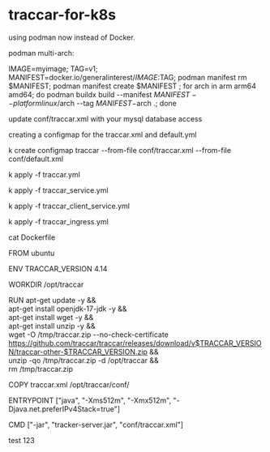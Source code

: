 # traccar-for-k8s

using podman now instead of Docker.

podman multi-arch:

IMAGE=myimage; TAG=v1; MANIFEST=docker.io/generalinterest/$IMAGE:$TAG; podman manifest rm $MANIFEST; podman manifest create $MANIFEST ; for arch in arm arm64 amd64; do podman buildx build --manifest $MANIFEST --platform linux/$arch --tag $MANIFEST-$arch .; done


update conf/traccar.xml with your mysql database access

creating a configmap for the traccar.xml and default.yml

k create configmap traccar --from-file conf/traccar.xml  --from-file conf/default.xml

k apply -f traccar.yml 

k apply -f traccar_service.yml

k apply -f traccar_client_service.yml

k apply -f traccar_ingress.yml




cat Dockerfile

FROM ubuntu

ENV TRACCAR_VERSION 4.14

WORKDIR /opt/traccar

RUN apt-get update -y && \
    apt-get install openjdk-17-jdk -y && \
    apt-get install wget -y && \
    apt-get install unzip -y && \
    wget -O /tmp/traccar.zip --no-check-certificate https://github.com/traccar/traccar/releases/download/v$TRACCAR_VERSION/traccar-other-$TRACCAR_VERSION.zip && \
    unzip -qo /tmp/traccar.zip -d /opt/traccar && \
    rm /tmp/traccar.zip

COPY traccar.xml /opt/traccar/conf/

ENTRYPOINT ["java", "-Xms512m", "-Xmx512m", "-Djava.net.preferIPv4Stack=true"]

CMD ["-jar", "tracker-server.jar", "conf/traccar.xml"]


test 123
